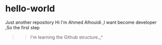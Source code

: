 # hello-world
Just another repository
Hi I'm Ahmed Alhouidi ,I want become developer ,So the first step 
>>I'm learning the Github structure._^
